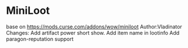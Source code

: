 MiniLoot
==================
base on https://mods.curse.com/addons/wow/miniloot Author:Vladinator
Changes:
Add artifact power short show.
Add item name in lootinfo
Add paragon-reputation support